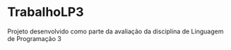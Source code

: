 # TrabalhoLP3
Projeto desenvolvido como parte da avaliação da disciplina de Linguagem de Programação 3

